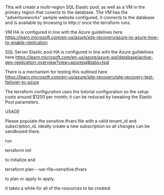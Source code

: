 This will create a multi-region SQL Elastic pool; as well as a VM in the primary region that conects to the database.
The VM has the "adventureworks" sample website configured, it connects to the database and is available by browsing to
 http://<vm-public-ip-address>
once the terraform runs.

VM HA is configured in line with the Azure guidelines here
https://learn.microsoft.com/en-us/azure/site-recovery/azure-to-azure-how-to-enable-replication

SQL Server Elastic pool HA is configured in line wiht the Azure guildelines here
https://learn.microsoft.com/en-us/azure/azure-sql/database/active-geo-replication-overview?view=azuresql&tabs=tsql

There is a mechanism for testing this outlined here
https://learn.microsoft.com/en-us/azure/site-recovery/site-recovery-test-failover-to-azure


The terraform configuration uses the tutorial configuration so the setup costs around $1200 per month; it can be reduced
by tweaking the Elastic Pool parameters. 

USAGE

Please populate the sensitive.tfvars file with a valid tenant_id and subscription_id.
Ideally create a new subscription so all changes can be sandboxed there.

run

terraform init

to initialize and

terraform plan --var-file=sensitive.tfvars

to plan or apply to apply.

It takes a while for all of the resources to be created. 